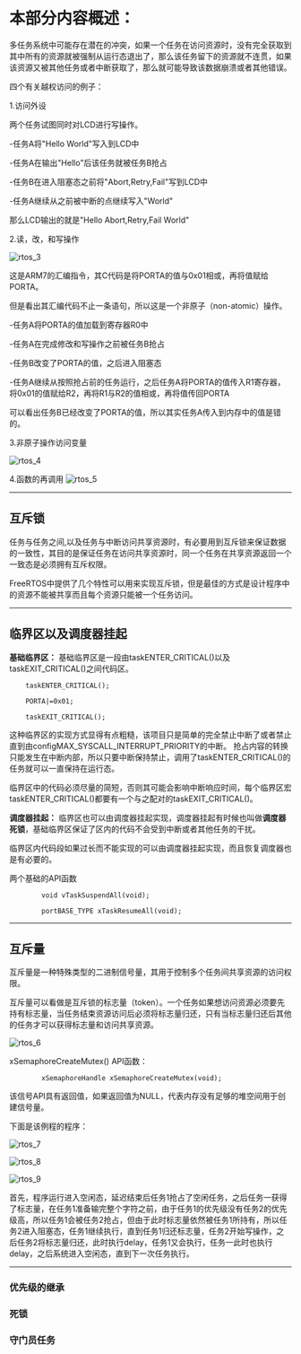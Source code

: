 # 本部分内容概述：

多任务系统中可能存在潜在的冲突，如果一个任务在访问资源时，没有完全获取到其中所有的资源就被强制从运行态退出了，那么该任务留下的资源就不连贯，如果该资源又被其他任务或者中断获取了，那么就可能导致该数据崩溃或者其他错误。

四个有关越权访问的例子：

1.访问外设

两个任务试图同时对LCD进行写操作。

-任务A将"Hello World"写入到LCD中

-任务A在输出"Hello"后该任务就被任务B抢占

-任务B在进入阻塞态之前将"Abort,Retry,Fail"写到LCD中

-任务A继续从之前被中断的点继续写入"World"

那么LCD输出的就是"Hello Abort,Retry,Fail World"

2.读，改，和写操作

![rtos_3](Illustration/rtos_3.jpg)

这是ARM7的汇编指令，其C代码是将PORTA的值与0x01相或，再将值赋给PORTA。

但是看出其汇编代码不止一条语句，所以这是一个非原子（non-atomic）操作。

-任务A将PORTA的值加载到寄存器R0中

-任务A在完成修改和写操作之前被任务B抢占

-任务B改变了PORTA的值，之后进入阻塞态

-任务A继续从按照抢占前的任务运行，之后任务A将PORTA的值传入R1寄存器，将0x01的值赋给R2，再将R1与R2的值相或，再将值传回PORTA

可以看出任务B已经改变了PORTA的值，所以其实任务A传入到内存中的值是错的。

3.非原子操作访问变量

![rtos_4](Illustration/rtos_4.jpg)

4.函数的再调用
![rtos_5](Illustration/rtos_5.jpg)

---

## 互斥锁

任务与任务之间,以及任务与中断访问共享资源时，有必要用到互斥锁来保证数据的一致性，其目的是保证任务在访问共享资源时，同一个任务在共享资源返回一个一致态是必须拥有互斥权限。

FreeRTOS中提供了几个特性可以用来实现互斥锁，但是最佳的方式是设计程序中的资源不能被共享而且每个资源只能被一个任务访问。

---

## 临界区以及调度器挂起

**基础临界区：**
基础临界区是一段由taskENTER_CRITICAL()以及taskEXIT_CRITICAL()之间代码区。

```C:
    taskENTER_CRITICAL();

    PORTA|=0x01;

    taskEXIT_CRITICAL();
```

这种临界区的实现方式显得有点粗糙，该项目只是简单的完全禁止中断了或者禁止直到由configMAX_SYSCALL_INTERRUPT_PRIORITY的中断。
抢占内容的转换只能发生在中断内部，所以只要中断保持禁止，调用了taskENTER_CRITICAL()的任务就可以一直保持在运行态。

临界区中的代码必须尽量的简短，否则其可能会影响中断响应时间，每个临界区宏taskENTER_CRITICAL()都要有一个与之配对的taskEXIT_CRITICAL()。

**调度器挂起：** 临界区也可以由调度器挂起实现，调度器挂起有时候也叫做**调度器死锁**，基础临界区保证了区内的代码不会受到中断或者其他任务的干扰。

临界区内代码段如果过长而不能实现的可以由调度器挂起实现，而且恢复调度器也是有必要的。

两个基础的API函数

```C：
        void vTaskSuspendAll(void);

        portBASE_TYPE xTaskResumeAll(void);
```

---

## 互斥量

互斥量是一种特殊类型的二进制信号量，其用于控制多个任务间共享资源的访问权限。

互斥量可以看做是互斥锁的标志量（token）。一个任务如果想访问资源必须要先持有标志量，当任务结束资源访问后必须将标志量归还，只有当标志量归还后其他的任务才可以获得标志量和访问共享资源。

![rtos_6](Illustration/rtos_6.jpg)

xSemaphoreCreateMutex() API函数：

```C:
        xSemaphoreHandle xSemaphoreCreateMutex(void);
```

该信号API具有返回值，如果返回值为NULL，代表内存没有足够的堆空间用于创建信号量。

下面是该例程的程序：

![rtos_7](Illustartion/../../Illustration/rtos_7.jpg)

![rtos_8](Illustartion/../../Illustration/rtos_8.jpg)

![rtos_9](Illustartion/../../Illustration/rtos_9.jpg)

首先，程序运行进入空闲态，延迟结束后任务1抢占了空闲任务，之后任务一获得了标志量，在任务1准备输完整个字符之前，由于任务1的优先级没有任务2的优先级高，所以任务1会被任务2抢占，但由于此时标志量依然被任务1所持有，所以任务2进入阻塞态，任务1继续执行，直到任务1归还标志量，任务2开始写操作，之后任务2将标志量归还，此时执行delay，任务1又会执行，任务一此时也执行delay，之后系统进入空闲态，直到下一次任务执行。

---

### 优先级的继承

### 死锁

### 守门员任务
